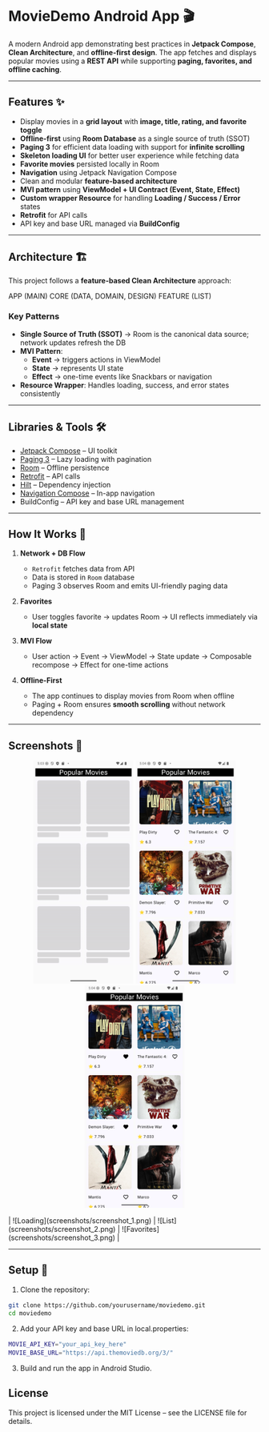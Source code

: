 # MovieDemo Android App 🎬

A modern Android app demonstrating best practices in **Jetpack Compose**, **Clean Architecture**, and **offline-first design**. The app fetches and displays popular movies using a **REST API** while supporting **paging, favorites, and offline caching**.

---

## Features ✨

- Display movies in a **grid layout** with **image, title, rating, and favorite toggle**
- **Offline-first** using **Room Database** as a single source of truth (SSOT)
- **Paging 3** for efficient data loading with support for **infinite scrolling**
- **Skeleton loading UI** for better user experience while fetching data
- **Favorite movies** persisted locally in Room
- **Navigation** using Jetpack Navigation Compose
- Clean and modular **feature-based architecture**
- **MVI pattern** using **ViewModel + UI Contract (Event, State, Effect)**
- **Custom wrapper Resource** for handling **Loading / Success / Error** states
- **Retrofit** for API calls
- API key and base URL managed via **BuildConfig**

---

## Architecture 🏗️

This project follows a **feature-based Clean Architecture** approach:

APP (MAIN)
CORE (DATA, DOMAIN, DESIGN)
FEATURE (LIST)

### Key Patterns

- **Single Source of Truth (SSOT)** → Room is the canonical data source; network updates refresh the DB
- **MVI Pattern**:
    - **Event** → triggers actions in ViewModel
    - **State** → represents UI state
    - **Effect** → one-time events like Snackbars or navigation
- **Resource Wrapper**: Handles loading, success, and error states consistently

---

## Libraries & Tools 🛠️

- [Jetpack Compose](https://developer.android.com/jetpack/compose) – UI toolkit
- [Paging 3](https://developer.android.com/topic/libraries/architecture/paging/v3-overview) – Lazy loading with pagination
- [Room](https://developer.android.com/training/data-storage/room) – Offline persistence
- [Retrofit](https://square.github.io/retrofit/) – API calls
- [Hilt](https://developer.android.com/training/dependency-injection/hilt-android) – Dependency injection
- [Navigation Compose](https://developer.android.com/jetpack/compose/navigation) – In-app navigation
- BuildConfig – API key and base URL management

---

## How It Works 🚀

1. **Network + DB Flow**
    - `Retrofit` fetches data from API
    - Data is stored in `Room` database
    - Paging 3 observes Room and emits UI-friendly paging data

2. **Favorites**
    - User toggles favorite → updates Room → UI reflects immediately via **local state**

3. **MVI Flow**
    - User action → Event → ViewModel → State update → Composable recompose → Effect for one-time actions

4. **Offline-First**
    - The app continues to display movies from Room when offline
    - Paging + Room ensures **smooth scrolling** without network dependency

---

## Screenshots 📸

<p align="center">
  <img src="screenshots/screenshot_1.png" alt="Home" width="200"/>
  <img src="screenshots/screenshot_2.png" alt="Favorites" width="200"/>
  <img src="screenshots/screenshot_3.png" alt="Details" width="200"/>
</p>
| ![Loading](screenshots/screenshot_1.png) | ![List](screenshots/screenshot_2.png) | ![Favorites](screenshots/screenshot_3.png) |


---

## Setup 🔧

1. Clone the repository:

```bash
git clone https://github.com/yourusername/moviedemo.git
cd moviedemo
```

2. Add your API key and base URL in local.properties:
```bash
MOVIE_API_KEY="your_api_key_here"
MOVIE_BASE_URL="https://api.themoviedb.org/3/"
```

3. Build and run the app in Android Studio.

## License

This project is licensed under the MIT License – see the LICENSE
file for details.
